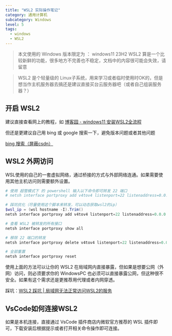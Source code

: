 ```yaml
---
title: "WSL2 实际操作笔记"
category: 通用计算机
subcategory: Windows
level: 5
tags:
  - windows
  - WSL2
---
```


> 本文使用的 Windows 版本限定为 ： windows11 23H2
> WSL2 算是一个比较新鲜的功能，很多地方不完善也不稳定，文档中的内容很可能会失效，请留意

> WSL2 是个轻量级的 Linux子系统，用来学习或者临时使用时OK的，但是想当作主机服务器去搞还是建议直接买台云服务器吧（或者自己组装服务器？）

## 开启 WSL2 

建议直接查看网上的教程，如 [博客园 - windows11 安装WSL2全流程](https://www.cnblogs.com/ubirdy/articles/18246999)

但还是更建议自己用 bing 或 google 搜索一下，避免版本问题或者其他问题

[bing 搜索（屏蔽csdn）](https://cn.bing.com/search?q=win11%E5%BC%80%E5%90%AF+wsl2+-site:csdn.net)

## WSL2 外网访问

WSL使用的自己的一套虚拟网络，通过桥接的方式与外部网络连通。如果需要使用其他主机访问则需要额外设置。

```powershell
# 使用 超管模式下 的 powershell 输入以下命令即可转发 22 端口
# netsh interface portproxy add v4tov4 listenport=22 listenaddress=0.0.0.0 connectport=22 connectaddress=localhost

# 踩坑优化（尽量使用这个脚本来转发，可以动态获取wsl2的ip）
$wsl_ip = (wsl hostname -I).Trim()
netsh interface portproxy add v4tov4 listenport=22 listenaddress=0.0.0.0 connectport=22 connectaddress=$wsl_ip

# 查看 WSL2 被转发的所有接口
netsh interface portproxy show all

# 移除 22 端口的转发
netsh interface portproxy delete v4tov4 listenport=22 listenaddress=0.0.0.0

# 全部重置
netsh interface portproxy reset
```

使用上面的方法可以让你的 WSL2 在局域网内直接暴露，但如果是想要公网（外网）访问，则必须要求你的 WindowsPC 也必须可以直接暴露公网，但这种很不安全。如果有这个需求还是更推荐用代理或者内网穿透。

踩坑：[WSL2 踩坑 | 局域网无法正常访问WSL2的服务](../3_Records/踩坑指南/WSL2#局域网无法正常访问wsl2的服务)

## VsCode如何连接WSL2

如果是本机连接，直接通过 VsCode 插件商店内微软官方推荐的 WSL 插件即可，下载安装后根据提示或者打开相关命令操作即可连接。